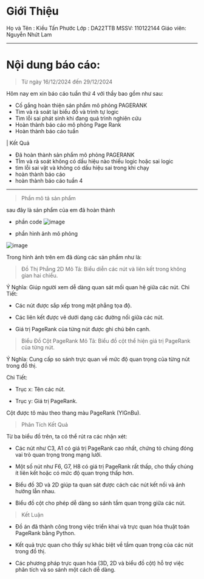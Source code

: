 # Giới Thiệu 

Họ và Tên : Kiều Tấn Phước
Lớp : DA22TTB
MSSV: 110122144
Giáo viên: Nguyễn Nhứt Lam
___________________________________________________

# Nội dung báo cáo:

> Từ ngày 16/12/2024 đến 29/12/2024

Hôm nay em xin báo cáo tuần thứ 4 với thầy bao gồm như sau:

- Cố gắng hoàn thiện sản phẩm mô phỏng PAGERANK
- Tìm và rà soát lại biểu đồ và trình tự logic
- Tìm lỗi sai phát sinh khi đang quá trình nghiên cứu
- Hoàn thành báo cáo mô phỏng Page Rank
- Hoàn thành báo cáo tuần

| Kết Quả

-  Đã hoàn thành sản phẩm mô phỏng PAGERANK
-  TÌm và rà soát không có dấu hiệu nào thiếu logic hoặc sai logic
-  tìm lỗi sai vặt và không có dấu hiệu sai trong khi chạy
-  hoàn thành báo cáo
-  hoàn thành báo cáo tuần 4

__________________________________________________________

> Phần mô tả sản phẩm


sau đây là sản phẩm của em đã hoàn thành 

- phần code
![image](https://github.com/user-attachments/assets/832335bf-44e3-4db3-9cec-7470c5a8e604)


- phần hình ảnh mô phỏng

![image](https://github.com/user-attachments/assets/f7de2272-6453-42a7-bb36-f117da41b1c4)


Trong hình ảnh trên em đã dùng các sản phẩm như là:

> Đồ Thị Phẳng 2D
Mô Tả: Biểu diễn các nút và liên kết trong không gian hai chiều.

Ý Nghĩa: Giúp người xem dễ dàng quan sát mối quan hệ giữa các nút.
Chi Tiết:

- Các nút được sắp xếp trong mặt phẳng tọa độ.

- Các liên kết được vẽ dưới dạng các đường nối giữa các nút.

- Giá trị PageRank của từng nút được ghi chú bên cạnh.
  
> Biểu Đồ Cột PageRank
Mô Tả: Biểu đồ cột thể hiện giá trị PageRank của từng nút.

Ý Nghĩa: Cung cấp so sánh trực quan về mức độ quan trọng của từng nút trong đồ thị.

Chi Tiết:
- Trục x: Tên các nút.
  
- Trục y: Giá trị PageRank.
  
Cột được tô màu theo thang màu PageRank (YlGnBu).

> Phân Tích Kết Quả
 
Từ ba biểu đồ trên, ta có thể rút ra các nhận xét:

- Các nút như C3, A1 có giá trị PageRank cao nhất, chứng tỏ chúng đóng vai trò quan trọng trong mạng lưới.

- Một số nút như F6, G7, H8 có giá trị PageRank rất thấp, cho thấy chúng ít liên kết hoặc có mức độ quan trọng thấp hơn.

- Biểu đồ 3D và 2D giúp ta quan sát được cách các nút kết nối và ảnh hưởng lẫn nhau.

- Biểu đồ cột cho phép dễ dàng so sánh tầm quan trọng giữa các nút.

> Kết Luận

- Đồ án đã thành công trong việc triển khai và trực quan hóa thuật toán PageRank bằng Python.

- Kết quả trực quan cho thấy sự khác biệt về tầm quan trọng của các nút trong đồ thị.

- Các phương pháp trực quan hóa (3D, 2D và biểu đồ cột) hỗ trợ việc phân tích và so sánh một cách dễ dàng.







